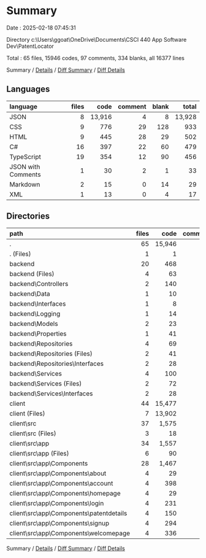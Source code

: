 # Summary

Date : 2025-02-18 07:45:31

Directory c:\\Users\\ggoat\\OneDrive\\Documents\\CSCI 440 App Software Dev\\PatentLocator

Total : 65 files,  15946 codes, 97 comments, 334 blanks, all 16377 lines

Summary / [Details](details.md) / [Diff Summary](diff.md) / [Diff Details](diff-details.md)

## Languages
| language | files | code | comment | blank | total |
| :--- | ---: | ---: | ---: | ---: | ---: |
| JSON | 8 | 13,916 | 4 | 8 | 13,928 |
| CSS | 9 | 776 | 29 | 128 | 933 |
| HTML | 9 | 445 | 28 | 29 | 502 |
| C# | 16 | 397 | 22 | 60 | 479 |
| TypeScript | 19 | 354 | 12 | 90 | 456 |
| JSON with Comments | 1 | 30 | 2 | 1 | 33 |
| Markdown | 2 | 15 | 0 | 14 | 29 |
| XML | 1 | 13 | 0 | 4 | 17 |

## Directories
| path | files | code | comment | blank | total |
| :--- | ---: | ---: | ---: | ---: | ---: |
| . | 65 | 15,946 | 97 | 334 | 16,377 |
| . (Files) | 1 | 1 | 0 | 0 | 1 |
| backend | 20 | 468 | 22 | 67 | 557 |
| backend (Files) | 4 | 63 | 3 | 15 | 81 |
| backend\\Controllers | 2 | 140 | 7 | 20 | 167 |
| backend\\Data | 1 | 10 | 1 | 1 | 12 |
| backend\\Interfaces | 1 | 8 | 1 | 1 | 10 |
| backend\\Logging | 1 | 14 | 1 | 3 | 18 |
| backend\\Models | 2 | 23 | 2 | 0 | 25 |
| backend\\Properties | 1 | 41 | 0 | 1 | 42 |
| backend\\Repositories | 4 | 69 | 3 | 10 | 82 |
| backend\\Repositories (Files) | 2 | 41 | 1 | 8 | 50 |
| backend\\Repositories\\Interfaces | 2 | 28 | 2 | 2 | 32 |
| backend\\Services | 4 | 100 | 4 | 16 | 120 |
| backend\\Services (Files) | 2 | 72 | 2 | 14 | 88 |
| backend\\Services\\Interfaces | 2 | 28 | 2 | 2 | 32 |
| client | 44 | 15,477 | 75 | 267 | 15,819 |
| client (Files) | 7 | 13,902 | 6 | 20 | 13,928 |
| client\\src | 37 | 1,575 | 69 | 247 | 1,891 |
| client\\src (Files) | 3 | 18 | 1 | 4 | 23 |
| client\\src\\app | 34 | 1,557 | 68 | 243 | 1,868 |
| client\\src\\app (Files) | 6 | 90 | 0 | 15 | 105 |
| client\\src\\app\\Components | 28 | 1,467 | 68 | 228 | 1,763 |
| client\\src\\app\\Components\\about | 4 | 29 | 0 | 11 | 40 |
| client\\src\\app\\Components\\account | 4 | 398 | 14 | 49 | 461 |
| client\\src\\app\\Components\\homepage | 4 | 29 | 0 | 11 | 40 |
| client\\src\\app\\Components\\login | 4 | 231 | 30 | 39 | 300 |
| client\\src\\app\\Components\\patentdetails | 4 | 150 | 10 | 21 | 181 |
| client\\src\\app\\Components\\signup | 4 | 294 | 5 | 48 | 347 |
| client\\src\\app\\Components\\welcomepage | 4 | 336 | 9 | 49 | 394 |

Summary / [Details](details.md) / [Diff Summary](diff.md) / [Diff Details](diff-details.md)